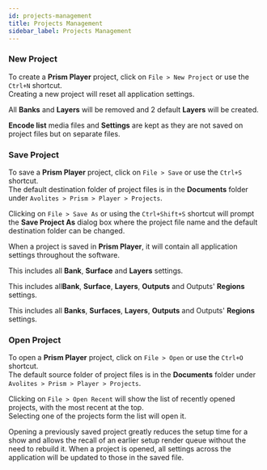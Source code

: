 ```yaml
---
id: projects-management
title: Projects Management
sidebar_label: Projects Management
---
```


### New Project
To create a **Prism Player** project, click on `File > New Project` or use the `Ctrl+N` shortcut.  
Creating a new project will reset all application settings.

<!-- Prism -->
<p style={{display: (`player` === 'prism') ? '' : 'none'}}>
   All <b>Banks</b> and <b>Layers</b> will be removed and 2 default <b>Layers</b> will be created.
</p>

**Encode list** media files and **Settings** are kept as they are not saved on project files but on separate files.

### Save Project

To save a **Prism Player** project, click on `File > Save` or use the `Ctrl+S` shortcut.  
The default destination folder of project files is in the **Documents** folder under `Avolites > Prism > Player > Projects`.  

Clicking on `File > Save As` or using the `Ctrl+Shift+S` shortcut will prompt the **Save Project As** dialog box where the project file name and the default destination folder can be changed.

When a project is saved in **Prism Player**, it will contain all application settings throughout the software.  

<!-- Player -->
<p style={{display: (`player` === 'player') ? 'inline-block' : 'none'}}>
    This includes all <b>Bank</b>, <b>Surface</b> and <b>Layers</b> settings.
</p>

<!-- Zero -->
<p style={{display: (`player` === 'zero') ? 'inline-block' : 'none'}}>
    This includes all<b>Bank</b>, <b>Surface</b>, <b>Layers</b>, <b>Outputs</b> and Outputs' <b>Regions</b> settings.
</p>

<!-- Prism -->
<p style={{display: (`player` === 'prism') ? 'inline-block' : 'none'}}>
   This includes all <b>Banks</b>, <b>Surfaces</b>, <b>Layers</b>, <b>Outputs</b> and Outputs' <b>Regions</b> settings.
</p>

### Open Project

To open a **Prism Player** project, click on `File > Open` or use the `Ctrl+O` shortcut.  
The default source folder of project files is in the **Documents** folder under `Avolites > Prism > Player > Projects`.  

Clicking on `File > Open Recent` will show the list of recently opened projects, with the most recent at the top.  
Selecting one of the projects form the list will open it.

Opening a previously saved project greatly reduces the setup time for a show and allows the recall of an earlier setup render queue without the need to rebuild it. When a project is opened, all settings across the application will be updated to those in the saved file.